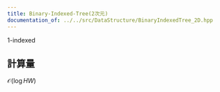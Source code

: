 ```yaml
---
title: Binary-Indexed-Tree(2次元)
documentation_of: ../../src/DataStructure/BinaryIndexedTree_2D.hpp
---
```

1-indexed
## 計算量
$\mathcal{O}(\log HW)$
